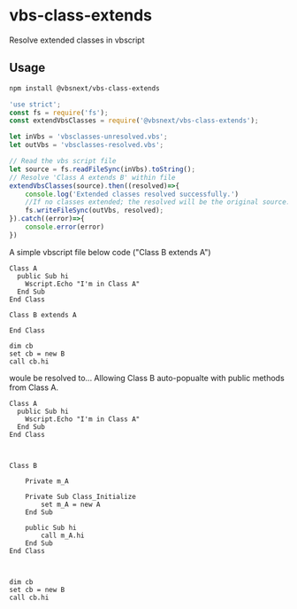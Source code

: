 # vbs-class-extends

Resolve extended classes in vbscript


## Usage

```sh
npm install @vbsnext/vbs-class-extends
```


```js
'use strict';
const fs = require('fs');
const extendVbsClasses = require('@vbsnext/vbs-class-extends');

let inVbs = 'vbsclasses-unresolved.vbs';
let outVbs = 'vbsclasses-resolved.vbs';

// Read the vbs script file 
let source = fs.readFileSync(inVbs).toString();
// Resolve 'Class A extends B' within file
extendVbsClasses(source).then((resolved)=>{
    console.log('Extended classes resolved successfully.')
    //If no classes extended; the resolved will be the original source.
    fs.writeFileSync(outVbs, resolved);
}).catch((error)=>{
    console.error(error)
})
```

A simple vbscript file below code ("Class B extends A")
```vbscript
Class A
  public Sub hi
    Wscript.Echo "I'm in Class A"
  End Sub
End Class

Class B extends A
  
End Class

dim cb
set cb = new B
call cb.hi
```

woule be resolved to... Allowing Class B auto-popualte with public methods from Class A.

```vbscript
Class A
  public Sub hi
    Wscript.Echo "I'm in Class A"
  End Sub
End Class



Class B

    Private m_A

    Private Sub Class_Initialize
        set m_A = new A
    End Sub

    public Sub hi
        call m_A.hi
    End Sub
End Class



dim cb
set cb = new B
call cb.hi
```